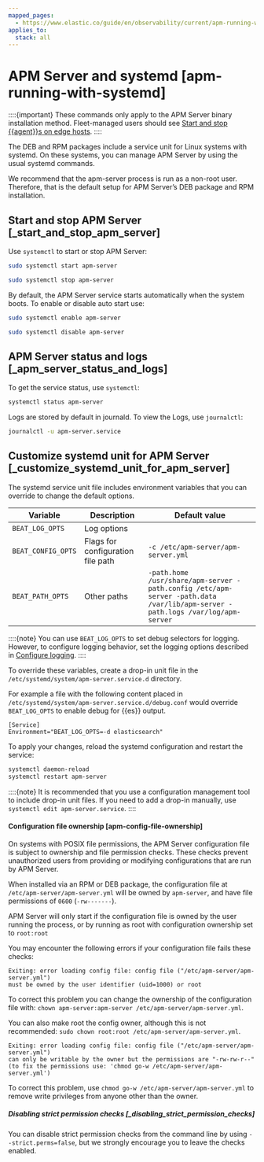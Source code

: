 ```yaml
---
mapped_pages:
  - https://www.elastic.co/guide/en/observability/current/apm-running-with-systemd.html
applies_to:
  stack: all
---
```


# APM Server and systemd [apm-running-with-systemd]

::::{important}
These commands only apply to the APM Server binary installation method. Fleet-managed users should see [Start and stop {{agent}}s on edge hosts](asciidocalypse://docs/docs-content/docs/reference/ingestion-tools/fleet/start-stop-elastic-agent.md).
::::


The DEB and RPM packages include a service unit for Linux systems with systemd. On these systems, you can manage APM Server by using the usual systemd commands.

We recommend that the apm-server process is run as a non-root user. Therefore, that is the default setup for APM Server’s DEB package and RPM installation.


## Start and stop APM Server [_start_and_stop_apm_server]

Use `systemctl` to start or stop APM Server:

```sh
sudo systemctl start apm-server
```

```sh
sudo systemctl stop apm-server
```

By default, the APM Server service starts automatically when the system boots. To enable or disable auto start use:

```sh
sudo systemctl enable apm-server
```

```sh
sudo systemctl disable apm-server
```


## APM Server status and logs [_apm_server_status_and_logs]

To get the service status, use `systemctl`:

```sh
systemctl status apm-server
```

Logs are stored by default in journald. To view the Logs, use `journalctl`:

```sh
journalctl -u apm-server.service
```


## Customize systemd unit for APM Server [_customize_systemd_unit_for_apm_server]

The systemd service unit file includes environment variables that you can override to change the default options.

| Variable | Description | Default value |
| --- | --- | --- |
| `BEAT_LOG_OPTS` | Log options |  |
| `BEAT_CONFIG_OPTS` | Flags for configuration file path | ``-c /etc/apm-server/apm-server.yml`` |
| `BEAT_PATH_OPTS` | Other paths | ``-path.home /usr/share/apm-server -path.config /etc/apm-server -path.data /var/lib/apm-server -path.logs /var/log/apm-server`` |

::::{note}
You can use `BEAT_LOG_OPTS` to set debug selectors for logging. However, to configure logging behavior, set the logging options described in [Configure logging](configure-logging.md).
::::


To override these variables, create a drop-in unit file in the `/etc/systemd/system/apm-server.service.d` directory.

For example a file with the following content placed in `/etc/systemd/system/apm-server.service.d/debug.conf` would override `BEAT_LOG_OPTS` to enable debug for {{es}} output.

```text
[Service]
Environment="BEAT_LOG_OPTS=-d elasticsearch"
```

To apply your changes, reload the systemd configuration and restart the service:

```sh
systemctl daemon-reload
systemctl restart apm-server
```

::::{note}
It is recommended that you use a configuration management tool to include drop-in unit files. If you need to add a drop-in manually, use `systemctl edit apm-server.service`.
::::



#### Configuration file ownership [apm-config-file-ownership]

On systems with POSIX file permissions, the APM Server configuration file is subject to ownership and file permission checks. These checks prevent unauthorized users from providing or modifying configurations that are run by APM Server.

When installed via an RPM or DEB package, the configuration file at `/etc/apm-server/apm-server.yml` will be owned by `apm-server`, and have file permissions of `0600` (`-rw-------`).

APM Server will only start if the configuration file is owned by the user running the process, or by running as root with configuration ownership set to `root:root`

You may encounter the following errors if your configuration file fails these checks:

```text
Exiting: error loading config file: config file ("/etc/apm-server/apm-server.yml")
must be owned by the user identifier (uid=1000) or root
```

To correct this problem you can change the ownership of the configuration file with: `chown apm-server:apm-server /etc/apm-server/apm-server.yml`.

You can also make root the config owner, although this is not recommended: `sudo chown root:root /etc/apm-server/apm-server.yml`.

```text
Exiting: error loading config file: config file ("/etc/apm-server/apm-server.yml")
can only be writable by the owner but the permissions are "-rw-rw-r--"
(to fix the permissions use: 'chmod go-w /etc/apm-server/apm-server.yml')
```

To correct this problem, use `chmod go-w /etc/apm-server/apm-server.yml` to remove write privileges from anyone other than the owner.


##### Disabling strict permission checks [_disabling_strict_permission_checks]

You can disable strict permission checks from the command line by using `--strict.perms=false`, but we strongly encourage you to leave the checks enabled.

